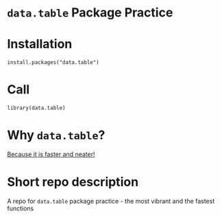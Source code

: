 # `data.table` Package Practice

# Installation

`install.packages("data.table")`

# Call

`library(data.table)`

# Why `data.table`?

[Because it is faster and neater!](https://mgimond.github.io/rug_2019_12/Index.html)

# Short repo description

A repo for `data.table` package practice - the most vibrant and the fastest functions